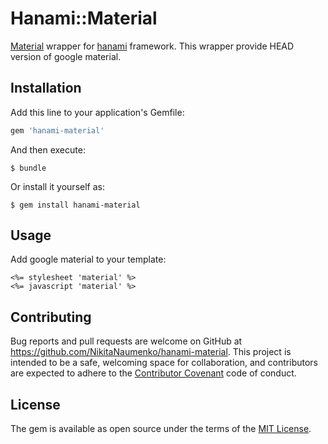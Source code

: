# Hanami::Material
[Material](https://material.io/) wrapper for [hanami](http://hanamirb.org/) framework.
This wrapper provide HEAD version of google material.

## Installation

Add this line to your application's Gemfile:

```ruby
gem 'hanami-material'
```

And then execute:

    $ bundle

Or install it yourself as:

    $ gem install hanami-material

## Usage
Add google material to your template:

```erb
<%= stylesheet 'material' %>
<%= javascript 'material' %>
```

## Contributing
Bug reports and pull requests are welcome on GitHub at https://github.com/NikitaNaumenko/hanami-material. This project is intended to be a safe, welcoming space for collaboration, and contributors are expected to adhere to the [Contributor Covenant](http://contributor-covenant.org) code of conduct.
## License
The gem is available as open source under the terms of the [MIT License](http://opensource.org/licenses/MIT).
